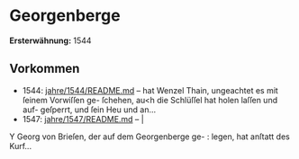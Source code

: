 # Georgenberge

**Ersterwähnung:** 1544

## Vorkommen
- 1544: [jahre/1544/README.md](../jahre/1544/README.md) – hat
Wenzel Thain, ungeachtet es mit ſeinem Vorwiſſen ge-
ſchehen, au<h die Schlüſſel hat holen laſſen und auf-
geſperrt, und ſein Heu und an...
- 1547: [jahre/1547/README.md](../jahre/1547/README.md) – |

Y Georg von Brieſen, der auf dem Georgenberge ge-
: legen, hat anſtatt des Kurf...
